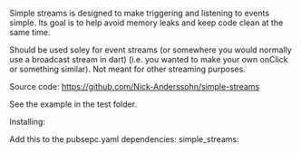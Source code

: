 Simple streams is designed to make triggering and listening to events simple.
Its goal is to help avoid memory leaks and keep code clean at the same time.

Should be used soley for event streams (or somewhere you would normally use a broadcast stream in dart)
(i.e. you wanted to make your own onClick or something similar).
Not meant for other streaming purposes.

Source code: https://github.com/Nick-Anderssohn/simple-streams

See the example in the test folder.

Installing:

Add this to the pubsepc.yaml
dependencies:
  simple_streams: 

